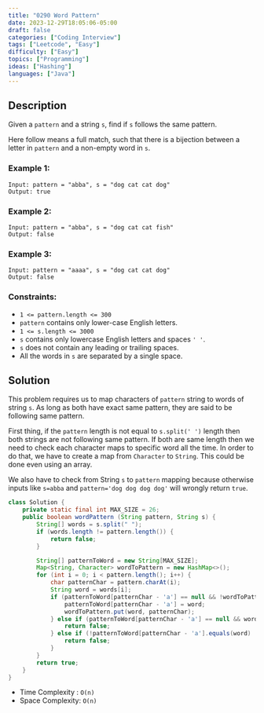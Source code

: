 ```yaml
---
title: "0290 Word Pattern"
date: 2023-12-29T18:05:06-05:00
draft: false
categories: ["Coding Interview"]
tags: ["Leetcode", "Easy"]
difficulty: ["Easy"]
topics: ["Programming"]
ideas: ["Hashing"]
languages: ["Java"]
---
```


## Description

Given a `pattern` and a string `s`, find if `s` follows the same pattern.

Here follow means a full match, such that there is a bijection between a letter in `pattern` and a non-empty word in `s`.

### Example 1:

```
Input: pattern = "abba", s = "dog cat cat dog"
Output: true
```

### Example 2:

```
Input: pattern = "abba", s = "dog cat cat fish"
Output: false
```

### Example 3:

```
Input: pattern = "aaaa", s = "dog cat cat dog"
Output: false
```

### Constraints:

- `1 <= pattern.length <= 300`
- `pattern` contains only lower-case English letters.
- `1 <= s.length <= 3000`
- `s` contains only lowercase English letters and spaces `' '`.
- `s` does not contain any leading or trailing spaces.
- All the words in `s` are separated by a single space.

## Solution

This problem requires us to map characters of `pattern` string to words of string `s`. As long as both have exact same pattern, they are said to be following same pattern.

First thing, if the `pattern` length is not equal to `s.split(' ')` length then both strings are not following same pattern.
If both are same length then we need to check each character maps to specific word all the time. In order to do that, we have to create a map from `Character` to `String`. This could be done even using an array.

We also have to check from String `s` to `pattern` mapping because otherwise inputs like `s=abba` and `pattern='dog dog dog dog'` will wrongly return `true`.

```java
class Solution {
    private static final int MAX_SIZE = 26;
    public boolean wordPattern (String pattern, String s) {
        String[] words = s.split(" ");
        if (words.length != pattern.length()) {
            return false;
        }

        String[] patternToWord = new String[MAX_SIZE];
        Map<String, Character> wordToPattern = new HashMap<>();
        for (int i = 0; i < pattern.length(); i++) {
            char patternChar = pattern.charAt(i);
            String word = words[i];
            if (patternToWord[patternChar - 'a'] == null && !wordToPattern.containsKey(word)) {
                patternToWord[patternChar - 'a'] = word;
                wordToPattern.put(word, patternChar);
            } else if (patternToWord[patternChar - 'a'] == null && wordToPattern.containsKey(word)) {
                return false;
            } else if (!patternToWord[patternChar - 'a'].equals(word) || wordToPattern.get(word) != patternChar) {
                return false;
            }
        }
        return true;
    }
}
```

- Time Complexity : `O(n)`
- Space Complexity: `O(n)`